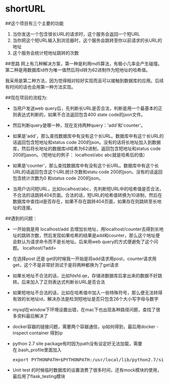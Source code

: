 # shortURL

##这个项目有三个主要的功能
1. 当你发送一个包含很长URL的请求时，这个服务会返回一个短URL
2. 当你把这个短URL输入到浏览器时，这个服务会跳转至你以前请求的长URL的地址
3. 这个服务会统计短地址跳转的次数
  
##思路
网上有几种解决方案，第一种是利用md5算法，有极小几率会产生碰撞。第二种是用数据库id作为唯一值然后将id转为62进制作为短地址的哈希值。  
  
我采用是第二种方法，因为觉得相对较好实现而且可以接触到数据库的应用。后续有时间的话也会用第一种方法实现。
  
##现在项目的流程为:
* 当用户发送web query后，先判断长URL是否合法，判断是用一个最基本的正则表达式判断的，如果不合法返回包含400 state code的json文件。

* 然后判断query是哪一种，现在支持两种query：'add'和'counter'。
  
* 如果是'add'，那么查找数据库中有没有这个长URL。数据库中有这个长URL的话返回包含短地址和status code 200的json。没有的话将长地址加入到数据库，然后将长地址的数据库id哈希为62进制，返回包含短地址和status code 200的jason。（短地址的例子： localhost/abc  abc就是哈希后的值）

* 如果是'counter'，那么查找数据库中有没有这个长URL。数据库中有这个长URL的话返回包含这个URL统计次数和statu code 200的json。没有的话返回包含统计次数为0 和status code 200的json。

* 当用户访问短URL，比如localhost/abc，先判断短URL中的哈希值是否合法，不合法的话跳转404页面。合法的话，短URL的哈希值转换为10进制，然后在数据库中查找id是否存在，如果不存在跳转404页面，如果存在则跳转至长地址的连接。

##遇到的问题：
* 一开始我是用 localhost/add 去增加长地址，用localhost/counter去得到长地址的跳转次数，然后发现如果哈希的结果是add和counter，那么这个地址便会默认为请求命令而不是长地址。后来用web query的方式便避免了这个问题。 localhost/?add=

* 在选择post 还是 get的时候我一开始是将add请求用post，counter请求用get，这个不是非常好测试于是将两种都换为了get请求

* 如果长地址不合法的话，比如fdsfd.qe，存储进数据库后拿出来的数据不好跳转。后来加入了正则表达式判断长URL是否合法

* 如果短地址不合法的话，比如在哈希值中加入一些特殊符号，那么便无法转得有效的长地址id，解决办法是检测短地址是否只包含26个大小写字母与数字

* mysql在window下环境设置出错，在mac下也出现各种路径问题，查找了很多资料最后解决了

* docker容器的链接问题，需要两个容器通信，ip如何得到，最后用docker -inspect container 得到ip

* python 2.7 site package有时因为path没有设定好无法加载，需要在.bash_profile里面加入 
  <pre>export PYTHONPATH=$PYTHONPATH:/usr/local/lib/python2.7/site-packages</pre>
  
* Unit test 的时候临时数据库的设置浪费了很多时间，还有mock模块的使用，最后用了flask_testing模块
